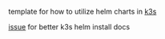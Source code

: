 template for how to utilize helm charts in [k3s](https://rancher.com/docs/k3s/latest/en/configuration/)

[issue](https://github.com/rancher/k3s/issues/526) for better k3s helm install docs
